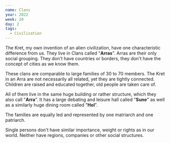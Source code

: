 ```yaml
---
name: Clans
year: 2022
week: 20
day: 2
tags:
  - Civilization
---
```


The Kret, my own invention of an alien civilization, have one characteristic
difference from us. They live in Clans called "**Arras**". Arras are their only
social grouping. They don't have countries or borders, they don't have the
concept of cities as we know them.

These clans are comparable to large families of 30 to 70 members. The Kret in an
Arra are not necessarily all related, yet they are tightly connected. Children
are raised and educated together, old people are taken care of.

All of them live in the same huge building or rather structure, which they also
call "**Arra**". It has a large debating and leisure hall called "**Sune**" as
well as a similarly huge dining room called "**Hol**".

The families are equally led and represented by one matriarch and one patriarch.

Single persons don't have similar importance, weight or rights as in our world.
Neither have regions, companies or other social structures.
